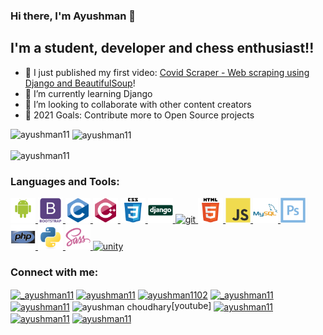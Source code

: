 ### Hi there, I'm Ayushman 👋

## I'm a student, developer and chess enthusiast!!

- 🔭 I just published my first video: [Covid Scraper - Web scraping using Django and BeautifulSoup][video]!
- 🌱 I’m currently learning Django
- 👯 I’m looking to collaborate with other content creators
- 🥅 2021 Goals: Contribute more to Open Source projects

<p><img align="left" src="https://github-readme-stats.vercel.app/api/top-langs?username=ayushman11&show_icons=true&locale=en&layout=compact&theme=dark" alt="ayushman11" /></p>

<p>&nbsp;<img align="center" src="https://github-readme-stats.vercel.app/api?username=ayushman11&show_icons=true&locale=en&theme=dark" alt="ayushman11" /></p>

<p><img align="center" src="https://github-readme-streak-stats.herokuapp.com/?user=ayushman11&theme=dark" alt="ayushman11" /></p>

<h3 align="left">Languages and Tools:</h3>
<p align="left"> <a href="https://developer.android.com" target="_blank"> <img src="https://raw.githubusercontent.com/devicons/devicon/master/icons/android/android-original-wordmark.svg" alt="android" width="40" height="40"/> </a> <a href="https://getbootstrap.com" target="_blank"> <img src="https://raw.githubusercontent.com/devicons/devicon/master/icons/bootstrap/bootstrap-plain-wordmark.svg" alt="bootstrap" width="40" height="40"/> </a> <a href="https://www.cprogramming.com/" target="_blank"> <img src="https://raw.githubusercontent.com/devicons/devicon/master/icons/c/c-original.svg" alt="c" width="40" height="40"/> </a> <a href="https://www.w3schools.com/cpp/" target="_blank"> <img src="https://raw.githubusercontent.com/devicons/devicon/master/icons/cplusplus/cplusplus-original.svg" alt="cplusplus" width="40" height="40"/> </a> <a href="https://www.w3schools.com/css/" target="_blank"> <img src="https://raw.githubusercontent.com/devicons/devicon/master/icons/css3/css3-original-wordmark.svg" alt="css3" width="40" height="40"/> </a> <a href="https://www.djangoproject.com/" target="_blank"> <img src="https://raw.githubusercontent.com/devicons/devicon/master/icons/django/django-original.svg" alt="django" width="40" height="40"/> </a> <a href="https://git-scm.com/" target="_blank"> <img src="https://www.vectorlogo.zone/logos/git-scm/git-scm-icon.svg" alt="git" width="40" height="40"/> </a> <a href="https://www.w3.org/html/" target="_blank"> <img src="https://raw.githubusercontent.com/devicons/devicon/master/icons/html5/html5-original-wordmark.svg" alt="html5" width="40" height="40"/> </a> <a href="https://developer.mozilla.org/en-US/docs/Web/JavaScript" target="_blank"> <img src="https://raw.githubusercontent.com/devicons/devicon/master/icons/javascript/javascript-original.svg" alt="javascript" width="40" height="40"/> </a> <a href="https://www.mysql.com/" target="_blank"> <img src="https://raw.githubusercontent.com/devicons/devicon/master/icons/mysql/mysql-original-wordmark.svg" alt="mysql" width="40" height="40"/> </a> <a href="https://www.photoshop.com/en" target="_blank"> <img src="https://raw.githubusercontent.com/devicons/devicon/master/icons/photoshop/photoshop-line.svg" alt="photoshop" width="40" height="40"/> </a> <a href="https://www.php.net" target="_blank"> <img src="https://raw.githubusercontent.com/devicons/devicon/master/icons/php/php-original.svg" alt="php" width="40" height="40"/> </a> <a href="https://www.python.org" target="_blank"> <img src="https://raw.githubusercontent.com/devicons/devicon/master/icons/python/python-original.svg" alt="python" width="40" height="40"/> </a> <a href="https://sass-lang.com" target="_blank"> <img src="https://raw.githubusercontent.com/devicons/devicon/master/icons/sass/sass-original.svg" alt="sass" width="40" height="40"/> </a> <a href="https://unity.com/" target="_blank"> <img src="https://www.vectorlogo.zone/logos/unity3d/unity3d-icon.svg" alt="unity" width="40" height="40"/> </a> </p>

<h3 align="left">Connect with me:</h3>
<p align="left">
<a href="https://twitter.com/_ayushman11" target="blank"><img align="center" src="https://raw.githubusercontent.com/rahuldkjain/github-profile-readme-generator/master/src/images/icons/Social/twitter.svg" alt="_ayushman11" height="30" width="40" /></a>
<a href="https://linkedin.com/in/ayushman11" target="blank"><img align="center" src="https://raw.githubusercontent.com/rahuldkjain/github-profile-readme-generator/master/src/images/icons/Social/linked-in-alt.svg" alt="ayushman11" height="30" width="40" /></a>
<a href="https://fb.com/ayushman1102" target="blank"><img align="center" src="https://raw.githubusercontent.com/rahuldkjain/github-profile-readme-generator/master/src/images/icons/Social/facebook.svg" alt="ayushman1102" height="30" width="40" /></a>
<a href="https://instagram.com/_ayushman11" target="blank"><img align="center" src="https://raw.githubusercontent.com/rahuldkjain/github-profile-readme-generator/master/src/images/icons/Social/instagram.svg" alt="_ayushman11" height="30" width="40" /></a>
<a href="https://www.behance.net/ayushman11" target="blank"><img align="center" src="https://raw.githubusercontent.com/rahuldkjain/github-profile-readme-generator/master/src/images/icons/Social/behance.svg" alt="ayushman11" height="30" width="40" /></a>
<img align="center" src="https://raw.githubusercontent.com/rahuldkjain/github-profile-readme-generator/master/src/images/icons/Social/youtube.svg" alt="ayushman choudhary" height="30" width="40" />[youtube]
<a href="https://www.codechef.com/users/ayushman11" target="blank"><img align="center" src="https://cdn.jsdelivr.net/npm/simple-icons@3.1.0/icons/codechef.svg" alt="ayushman11" height="30" width="40" /></a>
<a href="https://www.hackerrank.com/ayushman11" target="blank"><img align="center" src="https://raw.githubusercontent.com/rahuldkjain/github-profile-readme-generator/master/src/images/icons/Social/hackerrank.svg" alt="ayushman11" height="30" width="40" /></a>
<a href="https://codeforces.com/profile/ayushman11" target="blank"><img align="center" src="https://cdn.jsdelivr.net/npm/simple-icons@3.0.1/icons/codeforces.svg" alt="ayushman11" height="30" width="40" /></a>
</p>



<br />
<br />

[blank]: https://github.com/ayushman11
[twitter]: https://twitter.com/_ayushman11
[youtube]: https://www.youtube.com/channel/UC-qontAhB1MABejR2mtIjGw
[instagram]: https://www.instagram.com/_ayushman11
[linkedin]: https://www.linkedin.com/in/ayushman11
[video]: https://www.youtube.com/watch?v=Xm4MiNY6fZU
